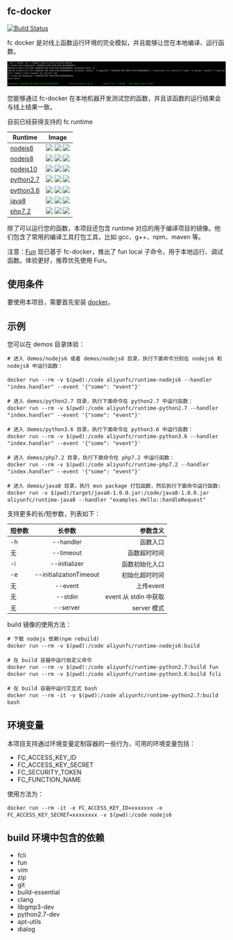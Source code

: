 ## fc-docker

[![Build Status](https://travis-ci.org/aliyun/fc-docker.svg?branch=master)](https://travis-ci.org/aliyun/fc-docker)


fc docker 是对线上函数运行环境的完全模拟，并且能够让您在本地编译、运行函数。

![fc docker nodejs6](./figures/fc-docker-nodejs6.png)

您能够通过 fc-docker 在本地机器开发测试您的函数，并且该函数的运行结果会与线上结果一致。

目前已经获得支持的 fc runtime 

Runtime | Image
------------ | -------------
[nodejs6](https://hub.docker.com/r/aliyunfc/runtime-nodejs6/tags) | ![](https://img.shields.io/microbadger/image-size/aliyunfc/runtime-nodejs6?label=image%20size) ![](https://img.shields.io/microbadger/image-size/aliyunfc/runtime-nodejs6/build?label=build%20image%20size) ![](https://img.shields.io/docker/pulls/aliyunfc/runtime-nodejs6.svg)
[nodejs8](https://hub.docker.com/r/aliyunfc/runtime-nodejs8/tags) | ![](https://img.shields.io/microbadger/image-size/aliyunfc/runtime-nodejs8?label=image%20size) ![](https://img.shields.io/microbadger/image-size/aliyunfc/runtime-nodejs8/build?label=build%20image%20size) ![](https://img.shields.io/docker/pulls/aliyunfc/runtime-nodejs8.svg)
[nodejs10](https://hub.docker.com/r/aliyunfc/runtime-nodejs10/tags) | ![](https://img.shields.io/microbadger/image-size/aliyunfc/runtime-nodejs10?label=image%20size) ![](https://img.shields.io/microbadger/image-size/aliyunfc/runtime-nodejs10/build?label=build%20image%20size) ![](https://img.shields.io/docker/pulls/aliyunfc/runtime-nodejs10.svg)
[python2.7](https://hub.docker.com/r/aliyunfc/runtime-python2.7/tags) | ![](https://img.shields.io/microbadger/image-size/aliyunfc/runtime-python2.7?label=image%20size) ![](https://img.shields.io/microbadger/image-size/aliyunfc/runtime-python2.7/build?label=build%20image%20size) ![](https://img.shields.io/docker/pulls/aliyunfc/runtime-python2.7.svg)
[python3.6](https://hub.docker.com/r/aliyunfc/runtime-python3.6/tags) | ![](https://img.shields.io/microbadger/image-size/aliyunfc/runtime-python3.6?label=image%20size) ![](https://img.shields.io/microbadger/image-size/aliyunfc/runtime-python3.6/build?label=build%20image%20size) ![](https://img.shields.io/docker/pulls/aliyunfc/runtime-python3.6.svg)
[java8](https://hub.docker.com/r/aliyunfc/runtime-java8/tags) | ![](https://img.shields.io/microbadger/image-size/aliyunfc/runtime-java8?label=image%20size) ![](https://img.shields.io/microbadger/image-size/aliyunfc/runtime-java8/build?label=build%20image%20size) ![](https://img.shields.io/docker/pulls/aliyunfc/runtime-java8.svg)
[php7.2](https://hub.docker.com/r/aliyunfc/runtime-php7.2/tags) | ![](https://img.shields.io/microbadger/image-size/aliyunfc/runtime-php7.2?label=image%20size) ![](https://img.shields.io/microbadger/image-size/aliyunfc/runtime-php7.2/build?label=build%20image%20size) ![](https://img.shields.io/docker/pulls/aliyunfc/runtime-php7.2.svg)

除了可以运行您的函数，本项目还包含 runtime 对应的用于编译项目的镜像。他们包含了常用的编译工具打包工具，比如 gcc、g++、npm、maven 等。

注意：[Fun](https://github.com/aliyun/fun) 现已基于 fc-docker，推出了 fun local 子命令，用于本地运行、调试函数。体验更好，推荐优先使用 Fun。

## 使用条件

要使用本项目，需要首先安装 [docker](https://www.docker.com/)。

## 示例

您可以在 demos 目录体验：

```shell
# 进入 demos/nodejs6 或者 demos/nodejs8 目录，执行下面命令分别在 nodejs6 和 nodejs8 中运行函数：

docker run --rm -v $(pwd):/code aliyunfc/runtime-nodejs6 --handler "index.handler" --event '{"some": "event"}'

# 进入 demos/python2.7 目录，执行下面命令在 python2.7 中运行函数：
docker run --rm -v $(pwd):/code aliyunfc/runtime-python2.7 --handler "index.handler" --event '{"some": "event"}'

# 进入 demos/python3.6 目录，执行下面命令在 python3.6 中运行函数：
docker run --rm -v $(pwd):/code aliyunfc/runtime-python3.6 --handler "index.handler" --event '{"some": "event"}'

# 进入 demos/php7.2 目录，执行下面命令在 php7.2 中运行函数：
docker run --rm -v $(pwd):/code aliyunfc/runtime-php7.2 --handler "index.handler" --event '{"some": "event"}'

# 进入 demos/java8 目录，执行 mvn package 打包函数，然后执行下面命令运行函数:
docker run -v $(pwd)/target/java8-1.0.0.jar:/code/java8-1.0.0.jar aliyunfc/runtime-java8 --handler "examples.Hello::handleRequest"

```

支持更多的长/短参数，列表如下：

| 短参数  | 长参数  | 参数含义 |
| :---------- |:---------------:| -----:|
| -h     |--handler| 函数入口 |
|   无    | --timeout        |    函数超时时间 |
| -i |--initializer        |    函数初始化入口 |
| -e |--initializationTimeout        |    初始化超时时间 |
| 无 |    --event    |    上传event |
| 无 |    --stdin    |  event 从 stdin 中获取 | 
| 无 |    --server   |  server 模式 |

build 镜像的使用方法：

```shell
# 下载 nodejs 依赖(npm rebuild)
docker run --rm -v $(pwd):/code aliyunfc/runtime-nodejs6:build

# 在 build 容器中运行自定义命令
docker run --rm -v $(pwd):/code aliyunfc/runtime-python2.7:build fun 
docker run --rm -v $(pwd):/code aliyunfc/runtime-python3.6:build fcli

# 在 build 容器中运行交互式 bash
docker run --rm -it -v $(pwd):/code aliyunfc/runtime-python2.7:build bash
```

## 环境变量

本项目支持通过环境变量定制容器的一些行为，可用的环境变量包括：

- FC_ACCESS_KEY_ID
- FC_ACCESS_KEY_SECRET
- FC_SECURITY_TOKEN
- FC_FUNCTION_NAME

使用方法为：

```shell
docker run --rm -it -e FC_ACCESS_KEY_ID=xxxxxxx -e FC_ACCESS_KEY_SECRET=xxxxxxxx -v $(pwd):/code nodejs6
```

## build 环境中包含的依赖

- fcli
- fun
- vim 
- zip
- git
- build-essential
- clang
- libgmp3-dev
- python2.7-dev
- apt-utils
- dialog
